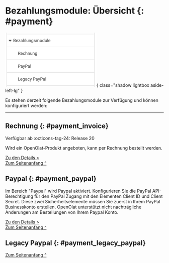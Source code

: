 # Bezahlungsmodule: Übersicht {: #payment}

![admin_payment_overview_v1_de.png](assets/admin_payment_overview_v1_de.png){ class="shadow lightbox aside-left-lg" }

Es stehen derzeit folgende Bezahlungsmodule zur Verfügung und können konfiguriert werden:

---

## Rechnung {: #payment_invoice}

Verfügbar ab :octicons-tag-24: Release 20

Wird ein OpenOlat-Produkt angeboten, kann per Rechnung bestellt werden.

[Zu den Details >](Payment_Invoice.de.md)<br>
[Zum Seitenanfang ^](#payment)


  
## Paypal {: #payment_paypal}

Im Bereich "Paypal" wird Paypal aktiviert. Konfigurieren Sie die PayPal API-
Berechtigung für den PayPal Zugang mit den Elementen Client ID und Client
Secret. Diese zwei Sicherheitselemente müssen Sie zuerst in Ihrem PayPal
Businesskonto erstellen. OpenOlat unterstützt nicht nachträgliche Anderungen
am Bestellungen von Ihrem Paypal Konto.

[Zu den Details >](PayPal_Configuration.de.md)<br>
[Zum Seitenanfang ^](#payment)



## Legacy Paypal {: #payment_legacy_paypal}

[Zum Seitenanfang ^](#payment)